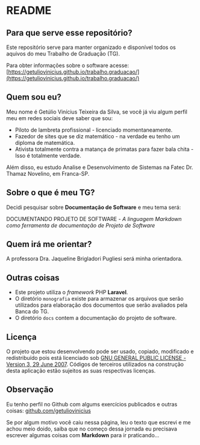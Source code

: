 README
======

Para que serve esse repositório?
--------------------------------

Este repositório serve para manter organizado e disponível todos os aquivos do meu Trabalho de Graduação (TG).

Para obter informações sobre o software acesse: [https://getuliovinicius.github.io/trabalho.graduacao/](https://getuliovinicius.github.io/trabalho.graduacao/)

Quem sou eu?
------------

Meu nome é Getúlio Vinícius Teixeira da Silva, se você já viu algum perfil meu em redes sociais deve saber que sou:

+ Piloto de lambreta profissional - licenciado momentaneamente.
+ Fazedor de sites que se diz matemático - na verdade eu tenho um diploma de matemática.
+ Ativista totalmente contra a matança de primatas para fazer bala chita - Isso é totalmente verdade.

Além disso, eu estudo Analise e Desenvolvimento de Sistemas na Fatec Dr. Thamaz Novelino, em Franca-SP.

Sobre o que é meu TG?
---------------------

Decidi pesquisar sobre **Documentação de Software** e meu tema será:

DOCUMENTANDO PROJETO DE SOFTWARE - _A linguagem Markdown como ferramenta de documentação de Projeto de Software_

Quem irá me orientar?
---------------------

A professora Dra. Jaqueline Brigladori Pugliesi será minha orientadora.

Outras coisas
-------------

+ Este projeto utiliza o _framework_ PHP **Laravel**.
+ O diretório `monografia` existe para armazenar os arquivos que serão utilizados para elaboração dos documentos que serão avaliados pela Banca do TG.
+ O diretório `docs` contem a documentação do projeto de software.

Licença
-------

O projeto que estou desenvolvendo pode ser usado, copiado, modificado e redistribuído pois está licenciado sob [GNU GENERAL PUBLIC LICENSE - Version 3, 29 June 2007](https://github.com/getuliovinicius/trabalho.gradauacao/blob/master/LICENSE).
Códigos de terceiros utilizados na construção desta aplicação estão sujeitos as suas respectivas licenças.

Observação
----------

Eu tenho perfil no Github com algums exercícios publicados e outras coisas: [github.com/getuliovinicius](https://github.com/getuliovinicius)

Se por algum motivo você caiu nessa página, leu o texto que escrevi e me achou meio doido, saiba que no começo dessa jornada eu precisava escrever algumas coisas com **Markdown** para ir praticando...
